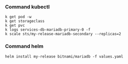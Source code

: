 ### Command kubectl
```console
k get pod -w
k get storageclass
k get pvc
k logs services-db-mariadb-primary-0 -f
k scale sts/my-release-mariadb-secondary --replicas=2
```
### Command helm
```console
helm install my-release bitnami/mariadb -f values.yaml
```